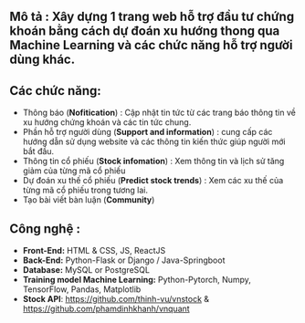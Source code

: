 ## Mô tả : Xây dựng 1 trang web hỗ trợ đầu tư chứng khoán bằng cách dự đoán xu hướng thong qua Machine Learning và các chức năng hỗ trợ người dùng khác.

## Các chức năng:
* Thông báo (<strong>Nofitication</strong>) : Cập nhật tin tức từ các trang báo thông tin về xu hướng chứng khoán và các tin tức chung.
* Phần hỗ trợ người dùng (<strong>Support and information</strong>) : cung cấp các hướng dẫn sử dụng website và các thông tin kiến thức giúp người mới bắt đầu.
* Thông tin cổ phiếu (<strong>Stock infomation</strong>) : Xem thông tin và lịch sử tăng giảm của từng mã cổ phiếu
* Dự đoán xu thế cổ phiếu (<strong>Predict stock trends</strong>) : Xem các xu thế của từng mã cổ phiếu trong tương lai.
* Tạo bài viết bàn luận (<strong>Community</strong>)


## Công nghệ :  
  * <strong>Front-End:</strong> HTML & CSS, JS, ReactJS
  * <strong>Back-End:</strong> Python-Flask or Django / Java-Springboot
  * <strong>Database:</strong> MySQL or PostgreSQL
  * <strong>Training model Machine Learning:</strong> Python-Pytorch, Numpy, TensorFlow, Pandas, Matplotlib
  * <strong>Stock API</strong>: https://github.com/thinh-vu/vnstock & https://github.com/phamdinhkhanh/vnquant
